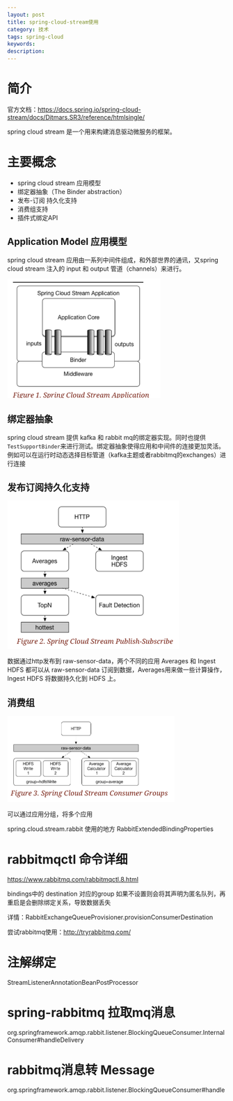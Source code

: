 ```yaml
---
layout: post
title: spring-cloud-stream使用
category: 技术
tags: spring-cloud
keywords:
description:
---
```


# 简介

官方文档：https://docs.spring.io/spring-cloud-stream/docs/Ditmars.SR3/reference/htmlsingle/

spring cloud stream 是一个用来构建消息驱动微服务的框架。

# 主要概念
* spring cloud stream 应用模型
* 绑定器抽象（The Binder abstraction）
* 发布-订阅 持久化支持
* 消费组支持
* 插件式绑定API

## Application Model 应用模型

spring cloud stream 应用由一系列中间件组成，和外部世界的通讯，又spring cloud stream 注入的 input 和 output 管道（channels）来进行。

![](/assets/picture/2018-04-02_1.png)

## 绑定器抽象

spring cloud stream 提供 kafka 和 rabbit mq的绑定器实现。同时也提供 `TestSupportBinder`来进行测试。绑定器抽象使得应用和中间件的连接更加灵活。例如可以在运行时动态选择目标管道（kafka主题或者rabbitmq的exchanges）进行连接

## 发布订阅持久化支持

![](/assets/picture/2018-04-02_2.png)

数据通过http发布到 raw-sensor-data，两个不同的应用 Averages 和 Ingest HDFS 都可以从 raw-sensor-data 订阅到数据，Averages用来做一些计算操作，Ingest HDFS 将数据持久化到 HDFS 上。

## 消费组

![](/assets/picture/2018-04-02_3.png)

可以通过应用分组，将多个应用

spring.cloud.stream.rabbit 使用的地方 RabbitExtendedBindingProperties

# rabbitmqctl 命令详细

https://www.rabbitmq.com/rabbitmqctl.8.html

bindings中的 destination 对应的group 如果不设置则会将其声明为匿名队列，再重启是会删除绑定关系，导致数据丢失

详情：RabbitExchangeQueueProvisioner.provisionConsumerDestination

尝试rabbitmq使用：http://tryrabbitmq.com/


# 注解绑定

StreamListenerAnnotationBeanPostProcessor


# spring-rabbitmq 拉取mq消息

org.springframework.amqp.rabbit.listener.BlockingQueueConsumer.InternalConsumer#handleDelivery

# rabbitmq消息转 Message

org.springframework.amqp.rabbit.listener.BlockingQueueConsumer#handle
